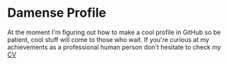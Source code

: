 # Damense Profile

At the moment I'm figuring out how to make a cool profile in GitHub so be patient, cool stuff will come to those who wait. If you're curious at my achievements as a professional human person don't hesitate to check my [CV](https://damense.github.io/)
